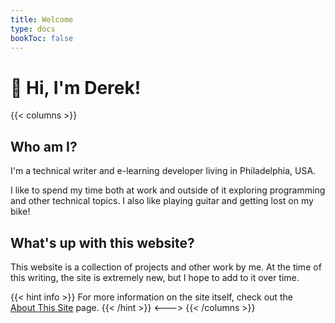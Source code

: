 ```yaml
---
title: Welcome
type: docs
bookToc: false
---
```

# 👋  Hi, I'm Derek!

{{< columns >}}

## Who am I?

I'm a technical writer and e-learning developer living in Philadelphia, USA.

I like to spend my time both at work and outside of it exploring programming and other technical topics. I also like playing guitar and getting lost on my bike!

## What's up with this website?

This website is a collection of projects and other work by me. At the time of this writing, the site is extremely new, but I hope to add to it over time.

{{< hint info >}}
For more information on the site itself, check out the [About&nbsp;This Site](https://derekfarr.com/docs/about/about-this-site) page.
{{< /hint >}}
<--->
{{< /columns >}}